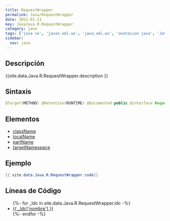 ```yaml
---
title: RequestWrapper
permalink: Java/RequestWrapper
date: 2021-01-11
key: JavaJava.R.RequestWrapper
category: java
tags: ['java se', 'javax.xml.ws', 'java.xml.ws', 'anotacion java', 'Java 1.6', 'JAX-WS 2.0']
sidebar: 
  nav: java
---
```


## Descripción
{{site.data.Java.R.RequestWrapper.description }}

## Sintaxis
~~~java
@Target(METHOD) @Retention(RUNTIME) @Documented public @interface RequestWrapper
~~~

## Elementos
* [className](/Java/RequestWrapper/className)
* [localName](/Java/RequestWrapper/localName)
* [partName](/Java/RequestWrapper/partName)
* [targetNamespace](/Java/RequestWrapper/targetNamespace)

## Ejemplo
~~~java
{{ site.data.Java.R.RequestWrapper.code}}
~~~

## Líneas de Código
<ul>
{%- for _ldc in site.data.Java.R.RequestWrapper.ldc -%}
   <li>
       <a href="{{_ldc['url'] }}">{{ _ldc['nombre'] }}</a>
   </li>
{%- endfor -%}
</ul>
